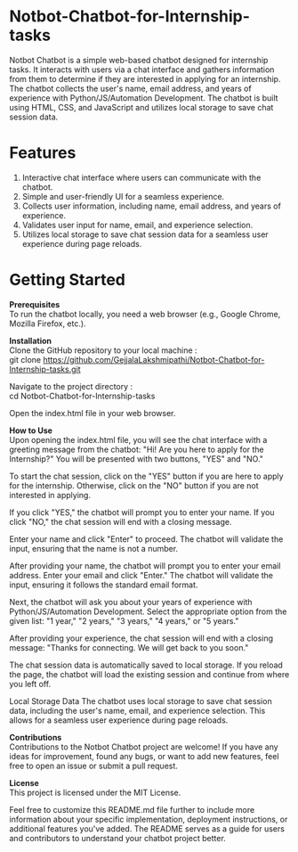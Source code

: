 # Notbot-Chatbot-for-Internship-tasks

Notbot Chatbot is a simple web-based chatbot designed for internship tasks. It interacts with users via a chat interface and gathers information from them to determine if they are interested in applying for an internship. The chatbot collects the user's name, email address, and years of experience with Python/JS/Automation Development. The chatbot is built using HTML, CSS, and JavaScript and utilizes local storage to save chat session data.

# Features
1. Interactive chat interface where users can communicate with the chatbot.
2. Simple and user-friendly UI for a seamless experience.
3. Collects user information, including name, email address, and years of experience.
4. Validates user input for name, email, and experience selection.
5. Utilizes local storage to save chat session data for a seamless user experience during page reloads.

# Getting Started

**Prerequisites**  
To run the chatbot locally, you need a web browser (e.g., Google Chrome, Mozilla Firefox, etc.).

**Installation**  
Clone the GitHub repository to your local machine :   
git clone https://github.com/GejjalaLakshmipathi/Notbot-Chatbot-for-Internship-tasks.git

Navigate to the project directory :  
cd Notbot-Chatbot-for-Internship-tasks

Open the index.html file in your web browser.

**How to Use**  
Upon opening the index.html file, you will see the chat interface with a greeting message from the chatbot: "Hi! Are you here to apply for the Internship?" You will be presented with two buttons, "YES" and "NO."

To start the chat session, click on the "YES" button if you are here to apply for the internship. Otherwise, click on the "NO" button if you are not interested in applying.

If you click "YES," the chatbot will prompt you to enter your name. If you click "NO," the chat session will end with a closing message.

Enter your name and click "Enter" to proceed. The chatbot will validate the input, ensuring that the name is not a number.

After providing your name, the chatbot will prompt you to enter your email address. Enter your email and click "Enter." The chatbot will validate the input, ensuring it follows the standard email format.

Next, the chatbot will ask you about your years of experience with Python/JS/Automation Development. Select the appropriate option from the given list: "1 year," "2 years," "3 years," "4 years," or "5 years."

After providing your experience, the chat session will end with a closing message: "Thanks for connecting. We will get back to you soon."

The chat session data is automatically saved to local storage. If you reload the page, the chatbot will load the existing session and continue from where you left off.

Local Storage Data
The chatbot uses local storage to save chat session data, including the user's name, email, and experience selection. This allows for a seamless user experience during page reloads.

**Contributions**  
Contributions to the Notbot Chatbot project are welcome! If you have any ideas for improvement, found any bugs, or want to add new features, feel free to open an issue or submit a pull request.

**License**  
This project is licensed under the MIT License.

Feel free to customize this README.md file further to include more information about your specific implementation, deployment instructions, or additional features you've added. The README serves as a guide for users and contributors to understand your chatbot project better.
